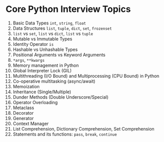 # Core Python Interview Topics


1. Basic Data Types `int`, `string`, `float`
1. Data Structures `list`, `tuple`, `dict`, `set`, `frozenset`
1. `list` vs `set`, `list` vs `dict`, `list` vs `tuple`
1. Mutable vs Immutable Types
1. Identity Operator `is`
1. Hashable vs Unhashable Types
1. Positional Arguments vs Keyword Arguments
1. `*args`, `**kwargs`
1. Memory management in Python
1. Global Interpreter Lock (GIL)
1. Multithreading (I/O Bound) and Multiprocessing (CPU Bound) in Python
1. Co-operative multitasking (async/await)
1. Memoization
1. Inheritance (Single/Multiple)
1. Dunder Methods (Double Underscore/Special)
1. Operator Overloading
1. Metaclass
1. Decorator
1. Generator
1. Context Manager
1. List Comprehension, Dictionary Comprehension, Set Comprehension
1. Statements and its functions: `pass`, `break`, `continue`
